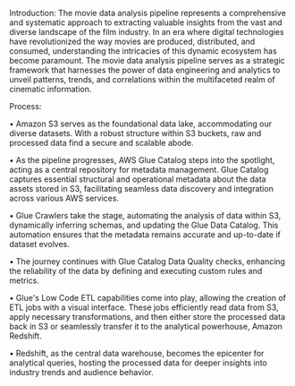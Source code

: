 Introduction: The movie data analysis pipeline represents a comprehensive and systematic approach to extracting valuable insights from the vast and diverse landscape of the film industry. In an era where digital technologies have revolutionized the way movies are produced, distributed, and consumed, understanding the intricacies of this dynamic ecosystem has become paramount. The movie data analysis pipeline serves as a strategic framework that harnesses the power of data engineering and analytics to unveil patterns, trends, and correlations within the multifaceted realm of cinematic information.

Process: 

  • Amazon S3 serves as the foundational data lake, accommodating our diverse datasets. With a robust structure within S3 buckets, raw and processed data find a secure and scalable abode.
  
  • As the pipeline progresses, AWS Glue Catalog steps into the spotlight, acting as a central repository for metadata management. Glue Catalog captures essential structural and operational metadata about the data assets stored in S3, facilitating seamless data discovery and integration across various AWS services.
  
  • Glue Crawlers take the stage, automating the analysis of data within S3, dynamically inferring schemas, and updating the Glue Data Catalog. This automation ensures that the metadata remains accurate and up-to-date if dataset evolves.
  
  • The journey continues with Glue Catalog Data Quality checks, enhancing the reliability of the data by defining and executing custom rules and metrics.
  
  • Glue's Low Code ETL capabilities come into play, allowing the creation of ETL jobs with a visual interface. These jobs efficiently read data from S3, apply necessary transformations, and then either store the processed data back in S3 or seamlessly transfer it to the analytical powerhouse, Amazon Redshift.
  
  • Redshift, as the central data warehouse, becomes the epicenter for analytical queries, hosting the processed data for deeper insights into industry trends and audience behavior.
